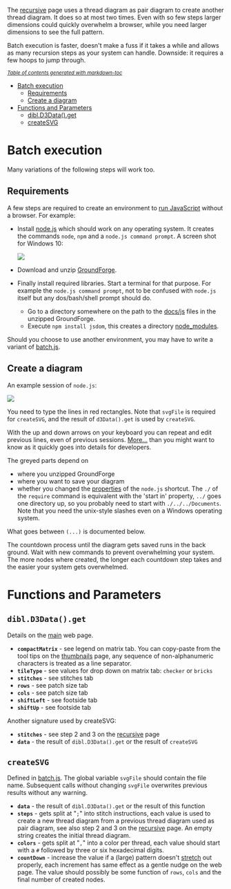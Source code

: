 The [recursive] page uses a thread diagram as pair diagram to create another thread diagram. It does so at most two times. Even with so few steps larger dimensions could quickly overwhelm a browser, while you need larger dimensions to see the full pattern.

Batch execution is faster, doesn't make a fuss if it takes a while and allows as many recursion steps as your system can handle. Downside: it requires a few hoops to jump through.

<sub><i><a href='http://ecotrust-canada.github.io/markdown-toc/'>Table of contents generated with markdown-toc</a></i></sub>

- [Batch execution](#batch-execution)
  * [Requirements](#requirements)
  * [Create a diagram](#create-a-diagram)
- [Functions and Parameters](#functions-and-parameters)
  * [dibl.D3Data().get](#dibld3data--get)
  * [createSVG](#createsvg)


Batch execution
===============

Many variations of the following steps will work too.

Requirements
------------

A few steps are required to create an environment to [run JavaScript] without a browser. For example:

* Install [node.js] which should work on any operating system. It creates the commands `node`, `npm` and a `node.js command prompt`. A screen shot for Windows 10:

  [<img src="https://raw.githubusercontent.com/wiki/d-bl/GroundForge/images/nodejs-command-search-thumb.png">](https://raw.githubusercontent.com/wiki/d-bl/GroundForge/images/nodejs-command-search-on-windows-10.png)
* Download and unzip [GroundForge].
* Finally install required libraries. Start a terminal for that purpose. For example the `node.js command prompt`, not to be confused with `node.js` itself but any dos/bash/shell prompt should do.
  * Go to a directory somewhere on the path to the [docs/js] files in the unzipped GroundForge.
  * Execute `npm install jsdom`, this creates a directory [node_modules].

Should you choose to use another environment, you may have to write a variant of [batch.js].


[docs/js]: https://github.com/d-bl/GroundForge/tree/master/docs/js
[batch.js]: https://github.com/d-bl/GroundForge/blob/master/docs/js/batch.js
[run JavaScript]: https://en.wikipedia.org/wiki/List_of_ECMAScript_engines
[node.js]: https://nodejs.org
[GroundForge]: https://github.com/d-bl/GroundForge/releases
[node_modules]: https://nodejs.org/download/release/v6.9.1/docs/api/modules.html#modules_loading_from_node_modules_folders

Create a diagram
----------------

An example session of `node.js`:

![](https://raw.githubusercontent.com/wiki/d-bl/GroundForge/images/batch-session.png)

You need to type the lines in red rectangles.
Note that `svgFile` is required for `createSVG`, and the result of `d3Data().get` is used by `createSVG`.

With the up and down arrows on your keyboard you can repeat and edit previous lines, even of previous sessions. [More...](https://nodejs.org/download/release/v6.9.1/docs/api/repl.html#repl_commands_and_special_keys) than you might want to know as it quickly goes into details for developers.

The greyed parts depend on
* where you unzipped GroundForge
* where you want to save your diagram
* whether you changed the [properties] of the `node.js` shortcut. The `./` of the `require` command is equivalent with the 'start in' property, `../` goes one directory up, so you probably need to start with `./../../Documents`. Note that you need the unix-style slashes even on a Windows operating system.

What goes between `(...)` is documented below.

The countdown process until the diagram gets saved runs in the back ground. Wait with new commands to prevent overwhelming your system. The more nodes where created, the longer each countdown step takes and the easier your system gets overwhelmed.

[properties]: https://raw.githubusercontent.com/wiki/d-bl/GroundForge/images/nodejs-shortcut-properties.png

Functions and Parameters
========================

`dibl.D3Data().get`
-------------------

Details on the [main] web page.

* **`compactMatrix`** - see legend on matrix tab. You can copy-paste from the tool tips on the [thumbnails] page, any sequence of non-alphanumeric characters is treated as a line separator.
* **`tileType`** - see values for drop down on matrix tab: `checker` or `bricks`
* **`stitches`** - see stitches tab
* **`rows`** - see patch size tab
* **`cols`** - see patch size tab
* **`shiftLeft`** - see footside tab
* **`shiftUp`** - see footside tab

[thumbnails]: https://d-bl.github.io/GroundForge/thumbs.html

Another signature used by createSVG:

* **`stitches`** - see step 2 and 3 on the [recursive] page
* **`data`** - the result of `dibl.D3Data().get` or the result of `createSVG`


`createSVG`
-----------

Defined in [batch.js]. The global variable `svgFile` should contain the file name. Subsequent calls without changing `svgFile` overwrites previous results without any warning.

* **`data`** - the result of `dibl.D3Data().get` or the result of this function
* **`steps`** - gets split at "`;`" into stitch instructions, each value is used to create a new thread diagram from a previous thread diagram used as pair diagram, see also step 2 and 3 on the [recursive] page. An empty string creates the initial thread diagram.
* **`colors`** - gets split at "`,`" into a color per thread, each value should start with a `#` followed by three or six hexadecimal digits.
* **`countDown`** - increase the value if a (large) pattern doesn't [stretch] out properly, each increment has same effect as a gentle nudge on the web page. The value should possibly be some function of `rows`, `cols` and the final number of created nodes.


[recursive]: https://d-bl.github.io/GroundForge/recursive.html
[main]: https://d-bl.github.io/GroundForge/
[stretch]: https://github.com/d-bl/GroundForge/blob/master/docs/images/bloopers.md#3
